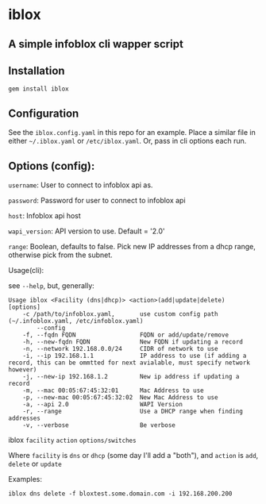 # iblox

A simple infoblox cli wapper script
-----------------------------------

Installation
------------

`gem install iblox`

Configuration
-------------
See the `iblox.config.yaml` in this repo for an example. Place a similar file in either
`~/.iblox.yaml` or `/etc/iblox.yaml`. Or, pass in cli options each run.

Options (config):
--------

`username`: User to connect to infoblox api as.

`password`: Password for user to connect to infoblox api

`host`: Infoblox api host

`wapi_version`: API version to use. Default = '2.0'

`range`: Boolean, defaults to false. Pick new IP addresses from a dhcp range, otherwise pick from the subnet.

Usage(cli):

see `--help`, but, generally:

```
Usage iblox <Facility (dns|dhcp)> <action>(add|update|delete) [options]
    -c /path/to/infoblox.yaml,       use custom config path (~/.infoblox.yaml, /etc/infoblox.yaml)
        --config
    -f, --fqdn FQDN                  FQDN or add/update/remove
    -h, --new-fqdn FQDN              New FQDN if updating a record
    -n, --network 192.168.0.0/24     CIDR of network to use
    -i, --ip 192.168.1.1             IP address to use (if adding a record, this can be ommtted for next avialable, must specify network however)
    -j, --new-ip 192.168.1.2         New ip address if updating a record
    -m, --mac 00:05:67:45:32:01      Mac Address to use
    -p, --new-mac 00:05:67:45:32:02  New Mac Address to use
    -a, --api 2.0                    WAPI Version
    -r, --range                      Use a DHCP range when finding addresses
    -v, --verbose                    Be verbose
```



iblox `facility` `action` `options/switches`

Where `facility` is `dns` or `dhcp` (some day I'll add a "both"), and `action` is `add`, `delete` or `update`

Examples:

```
iblox dns delete -f bloxtest.some.domain.com -i 192.168.200.200
```
